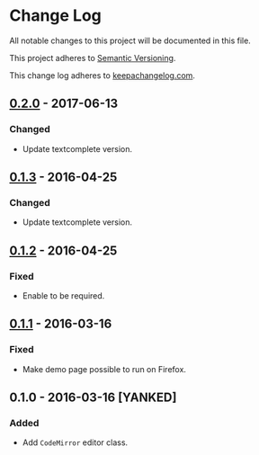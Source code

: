 # Change Log

All notable changes to this project will be documented in this file.

This project adheres to [Semantic Versioning](http://semver.org/).

This change log adheres to [keepachangelog.com](http://keepachangelog.com).

## [0.2.0] - 2017-06-13
### Changed
- Update textcomplete version.

## [0.1.3] - 2016-04-25
### Changed
- Update textcomplete version.

## [0.1.2] - 2016-04-25
### Fixed
- Enable to be required.

## [0.1.1] - 2016-03-16
### Fixed
- Make demo page possible to run on Firefox.

## 0.1.0 - 2016-03-16 [YANKED]
### Added

- Add `CodeMirror` editor class.

[0.2.0]: https://github.com/yuku-t/textcomplete/compare/v0.1.3...v0.2.0
[0.1.3]: https://github.com/yuku-t/textcomplete/compare/v0.1.2...v0.1.3
[0.1.2]: https://github.com/yuku-t/textcomplete/compare/v0.1.1...v0.1.2
[0.1.1]: https://github.com/yuku-t/textcomplete/compare/a6e2e16...v0.1.1
